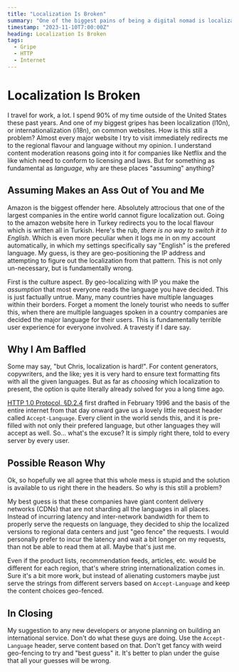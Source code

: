 ```yaml
---
title: "Localization Is Broken"
summary: "One of the biggest pains of being a digital nomad is localization"
timestamp: "2023-11-10T7:00:00Z"
heading: Localization Is Broken
tags:
  - Gripe
  - HTTP
  - Internet
---
```

# Localization Is Broken

I travel for work, a lot. I spend 90% of my time outside of the United States these past years. And one of my biggest gripes has been localization (l10n), or internationalization (i18n), on common
websites. How is this still a problem? Almost every major website I try to visit immediately redirects me to the regional flavour and language without my opinion. I understand content moderation
reasons going into it for companies like Netflix and the like which need to conform to licensing and laws. But for something as fundamental as _language_, why are these places "assuming" anything?

## Assuming Makes an Ass Out of You and Me

Amazon is the biggest offender here. Absolutely attrocious that one of the largest companies in the entire world cannot figure localization out. Going to the amazon website here in Turkey redirects
you to the local flavour which is written all in Turkish. Here's the rub, _there is no way to switch it to English_. Which is even more peculiar when it logs me in on my account automatically, in
which my settings specifically say "English" is the prefered language. My guess, is they are geo-positioning the IP address and attempting to figure out the localization from that pattern. This is
not only un-necessary, but is fundamentally wrong.

First is the culture aspect. By geo-localizing with IP you make the _assumption_ that most everyone reads the language you have decided. This is just factually untrue. Many, many countries have
multiple languages within their borders. Forget a moment the lonely tourist who needs to suffer this, when there are multiple languages spoken in a country companies are decided the major language
for their users. This is fundamentally terrible user experience for everyone involved. A travesty if I dare say.

## Why I Am Baffled

Some may say, "but Chris, localization is hard!". For content generators, copywriters, and the like; yes it is very hard to ensure text formatting fits with all the given languages. But as far as
_choosing_ which localization to present, the option is quite literally already solved for you a long time ago.

[HTTP 1.0 Protocol, §D.2.4](https://www.w3.org/Protocols/HTTP/1.0/draft-ietf-http-spec.html#Additional-Headers) first drafted in February 1996 and the basis of the entire internet from that day onward
gave us a lovely little request header called `Accept-Language`. Every client in the world sends this, and it is pre-filled with not only their prefered language, but other languages they will accept
as well. So... what's the excuse? It is simply right there, told to every server by every user.

## Possible Reason Why

Ok, so hopefully we all agree that this whole mess is stupid and the solution is available to us right there in the headers. So why is this still a problem?

My best guess is that these companies have giant content delivery networks (CDNs) that are not sharding all the languages in all places. Instead of incurring latency and inter-network bandwidth for
them to properly serve the requests on language, they decided to ship the localized versions to regional data centers and just "geo fence" the requests. I would personally prefer to incur the
latency and wait a bit longer on my requests, than not be able to read them at all. Maybe that's just me.

Even if the product lists, recommendation feeds, articles, etc. would be different for each region, that's where string internationalization comes in. Sure it's a bit more work, but instead of alienating
customers maybe just serve the strings from different servers based on `Accept-Language` and keep the content choices geo-fenced.

## In Closing

My suggestion to any new developers or anyone planning on building an international service. Don't do what these guys are doing. Use the `Accept-Language` header, serve content based on that. Don't
get fancy with weird geo-fencing to try and "best guess" it. It's better to plan under the guise that all your guesses will be wrong.

